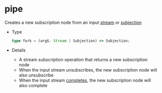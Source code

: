 # pipe

Creates a new subscription node from an input [stream](/en/api/stream#stream) or [subjection](/en/api/stream#subjection)

- Type

  ```typescript
  type fork = (arg$: Stream | Subjection) => Subjection;
  ```

- Details

  - A stream subscription operation that returns a new subscription node
  - When the input stream unsubscribes, the new subscription node will also unsubscribe
  - When the input stream [completes](/en/guide/base#completion), the new subscription node will also complete
